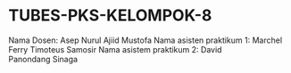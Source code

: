 # TUBES-PKS-KELOMPOK-8
Nama Dosen: Asep Nurul Ajiid Mustofa
Nama asisten praktikum 1: Marchel Ferry Timoteus Samosir
Nama asistem praktikum 2: David Panondang Sinaga
